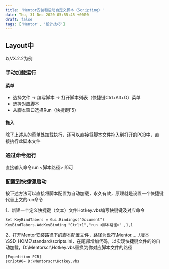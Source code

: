 ```yaml
---
title: 'Mentor安装和启动自定义脚本（Scripting）'
date: Thu, 31 Dec 2020 05:55:45 +0000
draft: false
tags: ['Mentor', '设计技巧']
---
```


Layout中
-------

以VX.2.2为例

### 手动加载运行

#### 菜单

*   选择文件 -> 编写脚本 -> 打开脚本列表（快捷键Ctrl+Alt+O）菜单
*   选择对应脚本
*   从脚本窗口选择Run（快捷键F5）

#### 拖入

除了上述从的菜单处加载执行，还可以直接将脚本文件拖入到打开的PCB中，直接执行此脚本文件

### 通过命令运行

直接输入命令run <脚本路径> 即可

### 配置到快捷键启动

按下述方法可以直接将脚本配置为自动加载，永久有效，原理就是设置一个快捷键代替上文的run命令

1、新建一个定义快捷键（文本）文件Hotkey.vbs编写快键键及对应命令

```
Set KeyBindTabers = Gui.Bindings("Document")
KeyBindTabers.AddKeyBinding "Ctrl+1","run <脚本路径>" ,1,1
```

2、打开Mentor安装路径下的脚本配置文件，路径为盘符\\Mentor……\\版本\\SSD\_HOME\\standard\\scripts.ini，在尾部增加代码，以实现快捷键文件的的自动加载，D:\\Mentorscr\\Hotkey.vbs替换为你对应脚本文件的路径

```
[Expedition PCB]
script#0= D:\Mentorscr\Hotkey.vbs
```